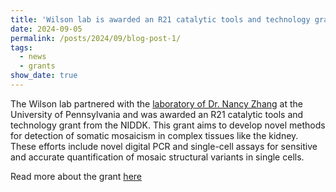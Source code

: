 ```yaml
---
title: 'Wilson lab is awarded an R21 catalytic tools and technology grant from the NIDDK'
date: 2024-09-05
permalink: /posts/2024/09/blog-post-1/
tags:
  - news
  - grants
show_date: true 
---
```

The Wilson lab partnered with the [laboratory of Dr. Nancy Zhang](https://nzhanglab.github.io/) at the University of Pennsylvania and was awarded an R21 catalytic tools and technology grant from the NIDDK. This grant aims to develop novel methods for detection of somatic mosaicism in complex tissues like the kidney. These efforts include novel digital PCR and single-cell assays for sensitive and accurate quantification of mosaic structural variants in single cells. 

Read more about the grant [here](https://reporter.nih.gov/search/W-KFE5B0rkCVbZYu8NOGQQ/project-details/11034805)

